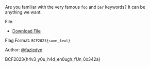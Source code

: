 Are you familiar with the very famous `foo` and `bar` keywords? It can be anything we want.

File:
- [Download File](https://drive.google.com/file/d/1OCdCkVG-1Dh6AnB2gv-dPXzhtApdcanC/view?usp=sharing)

Flag Format: `BCF2023{some_text}`

Author: [@fazledyn](https://github.com/fazledyn)

BCF2023{h4v3_y0u_h4d_en0ugh_fUn_0x342a}